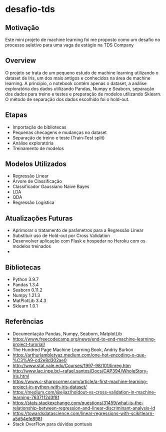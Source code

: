 # desafio-tds

## Motivação
Este mini projeto de machine learning foi me proposto como um desafio no processo seletivo para uma vaga de estágio na TDS Company

## Overview
O projeto se trata de um pequeno estudo de machine learning utilizando o dataset de Iris, um dos mais antigos e conhecidos na área de machine learning. A princípio, o notebook contém apenas o dataset, a análise exploratória dos dados utilizando Pandas, Numpy e Seaborn, separação dos dados para treino e testes e preparação de modelos utilizando Sklearn. O método de separação dos dados escolhido foi o hold-out.

## Etapas
 * Importação de bibliotecas
 * Pequenas checagens e mudanças no dataset
 * Separação de treino e teste (Train-Test split)
 * Análise exploratória
 * Treinamento de modelos

## Modelos Utilizados
 * Regressão Linear
 * Árvore de Classificação
 * Classificador Gaussiano Naive Bayes
 * LDA
 * QDA
 * Regressão Logística

## Atualizações Futuras
 * Aprimorar o tratamento de parâmetros para a Regressão Linear
 * Substituir uso de Hold-out por Cross Validation
 * Desenvolver aplicação com Flask e hospedar no Heroku com os modelos treinados
 * 
## Bibliotecas
 *  Python 3.9.7
 *  Pandas 1.3.4
 *  Seaborn 0.11.2
 *  Numpy 1.21.3
 *  MatPlotLib 3.4.3
 *  Sklearn 1.0.1

## Referências
 * Documentação Pandas, Numpy, Seaborn, MatplotLib
 * https://www.freecodecamp.org/news/end-to-end-machine-learning-project-turorial/
 * The Hundred Page Machine Learning Book, Andriy Burkov
 * https://arthurlambletvaz.medium.com/one-hot-encoding-o-que-%C3%A9-cd2e8d302ae0
 * http://www.stat.yale.edu/Courses/1997-98/101/linreg.htm
 * http://www.lac.inpe.br/~rafael.santos/Docs/CAP394/WholeStory-Iris.html
 * https://www.c-sharpcorner.com/article/a-first-machine-learning-project-in-python-with-iris-dataset/
 * https://medium.com/@eijaz/holdout-vs-cross-validation-in-machine-learning-7637112d3f8f
 * https://stats.stackexchange.com/questions/31459/what-is-the-relationship-between-regression-and-linear-discriminant-analysis-ld
 * https://towardsdatascience.com/linear-regressions-with-scikitlearn-a5d54efe898f
 * Stack OverFlow para dúvidas pontuais
